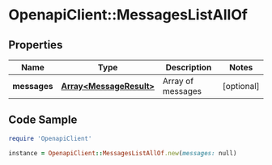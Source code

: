 # OpenapiClient::MessagesListAllOf

## Properties

Name | Type | Description | Notes
------------ | ------------- | ------------- | -------------
**messages** | [**Array&lt;MessageResult&gt;**](MessageResult.md) | Array of messages | [optional] 

## Code Sample

```ruby
require 'OpenapiClient'

instance = OpenapiClient::MessagesListAllOf.new(messages: null)
```


